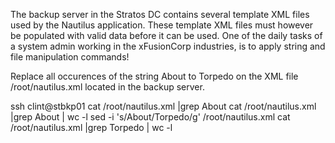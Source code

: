 The backup server in the Stratos DC contains several template XML files used by the Nautilus application. These template XML files must however be populated with valid data before it can be used. One of the daily tasks of a system admin working in the xFusionCorp industries, is to apply string and file manipulation commands!

Replace all occurences of the string About to Torpedo on the XML file /root/nautilus.xml located in the backup server.


ssh clint@stbkp01
cat /root/nautilus.xml |grep About
cat /root/nautilus.xml |grep About | wc -l
sed -i 's/About/Torpedo/g' /root/nautilus.xml
cat /root/nautilus.xml |grep Torpedo | wc -l
